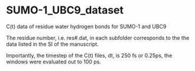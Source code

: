 # SUMO-1_UBC9_dataset
C(t) data of residue water hydrogen bonds for SUMO-1 and UBC9


The residue number, i.e. res#.dat, in each subfolder corresponds to the the data listed in the SI of the manuscript.

Importantly, the timestep of the C(t) files, dt, is 250 fs or 0.25ps, the windows were evaluated out to 100 ps.
